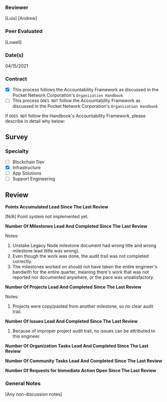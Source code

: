 ### Reviewer
[Luis]
[Andrew]
### Peer Evaluated
[Lowell]
### Date(s)
04/15/2021
### Contract
- [X] This process follows the Accountability Framework as discussed in the Pocket Network Corporation's `Organization Handbook`
- [ ] This process `DOES NOT` follow the Accountability Framework as discussed in the Pocket Network Corporation's `Organization Handbook`

If `DOES NOT` follow the Handbook's Accountability Framework, please describe in detail why below:

## Survey
### Specialty
- [ ] Blockchain Dev
- [X] Infrastructure
- [ ] App Solutions
- [ ] Support Engineering
## Review
**Points Accumulated Lead Since The Last Review**

[N/A] Point system not implemented yet.

**Number Of Milestones Lead And Completed Since The Last Review**

Notes:
1. Unstake Legacy Node milestone document had wrong title and wrong milestone lead (title was wrong).
2. Even though the work was done, the audit trail was not completed correctly.
3. The milestones worked on should not have taken the entire engineer's bandwith for the entire quarter, meaning there's work that was not reported nor documented anywhere, or the pace was unsatisfactory.

**Number Of Projects Lead And Completed Since The Last Review**

Notes: 
1. Projects were copy/pasted from another milestone, so no clear audit trail.

**Number Of Issues Lead And Completed Since The Last Review**

1. Because of improper project audit trail, no issues can be attributed to this engineer.

**Number Of Organization Tasks Lead And Completed Since The Last Review**


**Number Of Community Tasks Lead And Completed Since The Last Review**


**Number Of Requests for Immediate Action Open Since The Last Review**



### General Notes
[Any non-discussion notes]